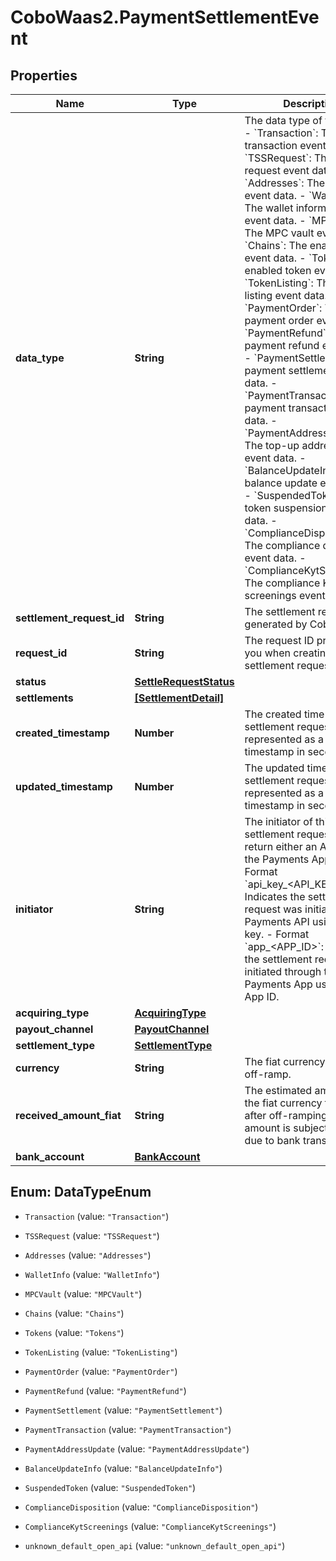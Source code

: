 # CoboWaas2.PaymentSettlementEvent

## Properties

Name | Type | Description | Notes
------------ | ------------- | ------------- | -------------
**data_type** | **String** |  The data type of the event. - &#x60;Transaction&#x60;: The transaction event data. - &#x60;TSSRequest&#x60;: The TSS request event data. - &#x60;Addresses&#x60;: The addresses event data. - &#x60;WalletInfo&#x60;: The wallet information event data. - &#x60;MPCVault&#x60;: The MPC vault event data. - &#x60;Chains&#x60;: The enabled chain event data. - &#x60;Tokens&#x60;: The enabled token event data. - &#x60;TokenListing&#x60;: The token listing event data.        - &#x60;PaymentOrder&#x60;: The payment order event data. - &#x60;PaymentRefund&#x60;: The payment refund event data. - &#x60;PaymentSettlement&#x60;: The payment settlement event data. - &#x60;PaymentTransaction&#x60;: The payment transaction event data. - &#x60;PaymentAddressUpdate&#x60;: The top-up address update event data. - &#x60;BalanceUpdateInfo&#x60;: The balance update event data. - &#x60;SuspendedToken&#x60;: The token suspension event data. - &#x60;ComplianceDisposition&#x60;: The compliance disposition event data. - &#x60;ComplianceKytScreenings&#x60;: The compliance KYT screenings event data. | 
**settlement_request_id** | **String** | The settlement request ID generated by Cobo. | 
**request_id** | **String** | The request ID provided by you when creating the settlement request. | 
**status** | [**SettleRequestStatus**](SettleRequestStatus.md) |  | 
**settlements** | [**[SettlementDetail]**](SettlementDetail.md) |  | 
**created_timestamp** | **Number** | The created time of the settlement request, represented as a UNIX timestamp in seconds. | [optional] 
**updated_timestamp** | **Number** | The updated time of the settlement request, represented as a UNIX timestamp in seconds. | [optional] 
**initiator** | **String** |  The initiator of this settlement request. Can return either an API key or the Payments App&#39;s ID.  - Format &#x60;api_key_&lt;API_KEY&gt;&#x60;: Indicates the settlement request was initiated via the Payments API using the API key. - Format &#x60;app_&lt;APP_ID&gt;&#x60;: Indicates the settlement request was initiated through the Payments App using the App ID.  | [optional] 
**acquiring_type** | [**AcquiringType**](AcquiringType.md) |  | [optional] 
**payout_channel** | [**PayoutChannel**](PayoutChannel.md) |  | [optional] 
**settlement_type** | [**SettlementType**](SettlementType.md) |  | [optional] 
**currency** | **String** | The fiat currency for the off-ramp. | [optional] 
**received_amount_fiat** | **String** | The estimated amount of the fiat currency to receive after off-ramping. This amount is subject to change due to bank transfer fees. | [optional] 
**bank_account** | [**BankAccount**](BankAccount.md) |  | [optional] 



## Enum: DataTypeEnum


* `Transaction` (value: `"Transaction"`)

* `TSSRequest` (value: `"TSSRequest"`)

* `Addresses` (value: `"Addresses"`)

* `WalletInfo` (value: `"WalletInfo"`)

* `MPCVault` (value: `"MPCVault"`)

* `Chains` (value: `"Chains"`)

* `Tokens` (value: `"Tokens"`)

* `TokenListing` (value: `"TokenListing"`)

* `PaymentOrder` (value: `"PaymentOrder"`)

* `PaymentRefund` (value: `"PaymentRefund"`)

* `PaymentSettlement` (value: `"PaymentSettlement"`)

* `PaymentTransaction` (value: `"PaymentTransaction"`)

* `PaymentAddressUpdate` (value: `"PaymentAddressUpdate"`)

* `BalanceUpdateInfo` (value: `"BalanceUpdateInfo"`)

* `SuspendedToken` (value: `"SuspendedToken"`)

* `ComplianceDisposition` (value: `"ComplianceDisposition"`)

* `ComplianceKytScreenings` (value: `"ComplianceKytScreenings"`)

* `unknown_default_open_api` (value: `"unknown_default_open_api"`)




